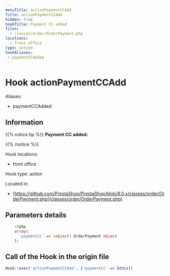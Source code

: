```yaml
---
menuTitle: actionPaymentCCAdd
Title: actionPaymentCCAdd
hidden: true
hookTitle: Payment CC added
files:
  - classes/order/OrderPayment.php
locations:
  - front office
type: action
hookAliases:
 - paymentCCAdded
---
```


# Hook actionPaymentCCAdd

Aliases: 
 - paymentCCAdded



## Information

{{% notice tip %}}
**Payment CC added:** 


{{% /notice %}}

Hook locations: 
  - front office

Hook type: action

Located in: 
  - [https://github.com/PrestaShop/PrestaShop/blob/8.0.x/classes/order/OrderPayment.php](classes/order/OrderPayment.php)

## Parameters details

```php
    <?php
    array(
      'paymentCC' => (object) OrderPayment object
    );
```

## Call of the Hook in the origin file

```php
Hook::exec('actionPaymentCCAdd', ['paymentCC' => $this])
```